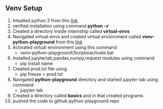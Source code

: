 ## Venv Setup

1. Intsalled python 3 from this [link](https://www.python.org/downloads/)
2. verified installation using command **python -v**
3. Created a directory inside internship called **virtual-envs**
4. Navigated virtual-envs and created virtual enviornment called **venv-python-playground** from this [link](https://www.youtube.com/watch?v=APOPm01BVrk)
5. Activated virtual environment using this command
     - venv-python-playground\Scripts\activate.bat
6. Installed jupyterlab,pandas,numpy,request modules using command
    - pip install name
7. Created prod.txt file using
    - pip freeze > prod.txt
8. Navigated **python-playground** directory and started jupyter-lab using command
    - jupyter-lab
9. Created a directory called **basics** and in that created programs
10. pushed the code to github python-playground repo